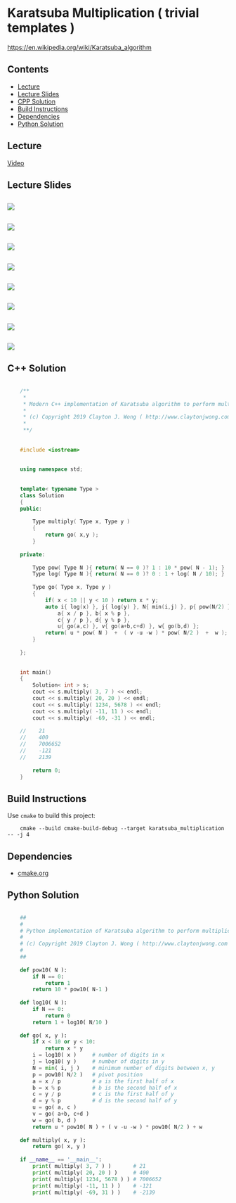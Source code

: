 # Karatsuba Multiplication ( trivial templates )
https://en.wikipedia.org/wiki/Karatsuba_algorithm

## Contents
* [Lecture](#lecture)
* [Lecture Slides](#lecture-slides)
* [CPP Solution](#cpp-solution)
* [Build Instructions](#build-instructions)
* [Dependencies](#dependencies)
* [Python Solution](#python-solution)

## Lecture
[Video](https://www.coursera.org/lecture/algorithms-divide-conquer/karatsuba-multiplication-wKEYL)

## Lecture Slides
![](https://github.com/claytonjwong/Algorithms-Stanford/blob/master/course1/karatsuba_multiplication/documentation/mult_01.png)
---
![](https://github.com/claytonjwong/Algorithms-Stanford/blob/master/course1/karatsuba_multiplication/documentation/mult_02.png)
---
![](https://github.com/claytonjwong/Algorithms-Stanford/blob/master/course1/karatsuba_multiplication/documentation/mult_03.png)
---
![](https://github.com/claytonjwong/Algorithms-Stanford/blob/master/course1/karatsuba_multiplication/documentation/mult_04.png)
---
![](https://github.com/claytonjwong/Algorithms-Stanford/blob/master/course1/karatsuba_multiplication/documentation/mult_05.png)
---
![](https://github.com/claytonjwong/Algorithms-Stanford/blob/master/course1/karatsuba_multiplication/documentation/mult_06.png)
---
![](https://github.com/claytonjwong/Algorithms-Stanford/blob/master/course1/karatsuba_multiplication/documentation/mult_07.png)
---
![](https://github.com/claytonjwong/Algorithms-Stanford/blob/master/course1/karatsuba_multiplication/documentation/mult_08.png)
---

## C++ Solution
```cpp

    /**
     *
     * Modern C++ implementation of Karatsuba algorithm to perform multiplication of two integers 
     *
     * (c) Copyright 2019 Clayton J. Wong ( http://www.claytonjwong.com )
     *
     **/
     
    
    #include <iostream>
    
    
    using namespace std;
    
    
    template< typename Type >
    class Solution
    {
    public:
    
        Type multiply( Type x, Type y )
        {
            return go( x,y );
        }
    
    private:
    
        Type pow( Type N ){ return( N == 0 )? 1 : 10 * pow( N - 1); }
        Type log( Type N ){ return( N == 0 )? 0 : 1 + log( N / 10); }
    
        Type go( Type x, Type y )
        {
            if( x < 10 || y < 10 ) return x * y;
            auto i{ log(x) }, j{ log(y) }, N{ min(i,j) }, p{ pow(N/2) }, // (p)ivot
                a{ x / p }, b{ x % p },
                c{ y / p }, d{ y % p },
                u{ go(a,c) }, v{ go(a+b,c+d) }, w{ go(b,d) };
            return( u * pow( N )  +  ( v -u -w ) * pow( N/2 )  +  w );
        }
    
    };
    
    
    int main()
    {
        Solution< int > s;
        cout << s.multiply( 3, 7 ) << endl;
        cout << s.multiply( 20, 20 ) << endl;
        cout << s.multiply( 1234, 5678 ) << endl;
        cout << s.multiply( -11, 11 ) << endl;
        cout << s.multiply( -69, -31 ) << endl;
    
    //    21
    //    400
    //    7006652
    //    -121
    //    2139
    
        return 0;
    }

```

## Build Instructions
Use ```cmake``` to build this project:

```
    cmake --build cmake-build-debug --target karatsuba_multiplication -- -j 4
```

## Dependencies
* [cmake.org](https://cmake.org)

## Python Solution

```python

    ##
    #
    # Python implementation of Karatsuba algorithm to perform multiplication of two integers 
    # 
    # (c) Copyright 2019 Clayton J. Wong ( http://www.claytonjwong.com )
    #
    ##
    
    def pow10( N ):
        if N == 0:
            return 1
        return 10 * pow10( N-1 )
    
    def log10( N ):
        if N == 0:
            return 0
        return 1 + log10( N/10 )
    
    def go( x, y ):
        if x < 10 or y < 10:
            return x * y
        i = log10( x )     # number of digits in x
        j = log10( y )     # number of digits in y
        N = min( i, j )    # minimum number of digits between x, y
        p = pow10( N/2 )   # pivot position 
        a = x / p          # a is the first half of x
        b = x % p          # b is the second half of x
        c = y / p          # c is the first half of y
        d = y % p          # d is the second half of y
        u = go( a, c )
        v = go( a+b, c+d )
        w = go( b, d )
        return u * pow10( N ) + ( v -u -w ) * pow10( N/2 ) + w
    
    def multiply( x, y ):
        return go( x, y )
    
    if __name__ == '__main__':
        print( multiply( 3, 7 ) )       # 21
        print( multiply( 20, 20 ) )     # 400
        print( multiply( 1234, 5678 ) ) # 7006652
        print( multiply( -11, 11 ) )    # -121
        print( multiply( -69, 31 ) )    # -2139

```
